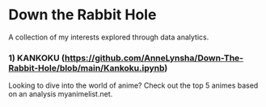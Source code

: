 # Down the Rabbit Hole 

A collection of my interests explored through data analytics. 

### 1) KANKOKU (https://github.com/AnneLynsha/Down-The-Rabbit-Hole/blob/main/Kankoku.ipynb)
Looking to dive into the world of anime? Check out the top 5 animes based on an analysis myanimelist.net. 
